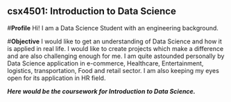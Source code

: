 ## **csx4501: Introduction to Data Science**
#**Profile**
Hi!
I am a Data Science Student with an engineering background.

#**Objective**
I would like to get an understanding of Data Science and how it is applied in real life.
I would like to create projects which make a difference and are also challenging enough for me.
I am quite astounded personally by Data Science application in e-commerce, Healthcare, Entertainment, logistics, transportation, Food and retail sector. I am also keeping my eyes open for its application in HR field. 

***Here would be the coursework for Introduction to Data Science.***
